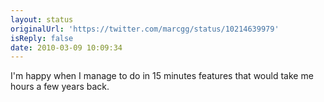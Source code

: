```yaml
---
layout: status
originalUrl: 'https://twitter.com/marcgg/status/10214639979'
isReply: false
date: 2010-03-09 10:09:34
---
```


I'm happy when I manage to do in 15 minutes features that would take me hours a few years back.

